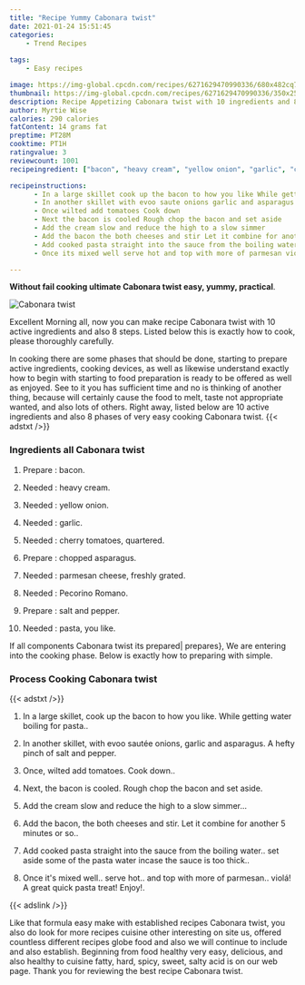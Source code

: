 ```yaml
---
title: "Recipe Yummy Cabonara twist"
date: 2021-01-24 15:51:45
categories:
    - Trend Recipes
    
tags:
    - Easy recipes

image: https://img-global.cpcdn.com/recipes/6271629470990336/680x482cq70/cabonara-twist-recipe-main-photo.jpg
thumbnail: https://img-global.cpcdn.com/recipes/6271629470990336/350x250cq70/cabonara-twist-recipe-main-photo.jpg
description: Recipe Appetizing Cabonara twist with 10 ingredients and 8 stages of easy cooking.
author: Myrtie Wise
calories: 290 calories
fatContent: 14 grams fat
preptime: PT28M
cooktime: PT1H
ratingvalue: 3
reviewcount: 1001
recipeingredient: ["bacon", "heavy cream", "yellow onion", "garlic", "cherry tomatoes quartered", "chopped asparagus", "parmesan cheese freshly grated", "Pecorino Romano", "salt and pepper", "pasta you like"]

recipeinstructions: 
      - In a large skillet cook up the bacon to how you like While getting water boiling for pasta 
      - In another skillet with evoo saute onions garlic and asparagus A hefty pinch of salt and pepper 
      - Once wilted add tomatoes Cook down 
      - Next the bacon is cooled Rough chop the bacon and set aside 
      - Add the cream slow and reduce the high to a slow simmer 
      - Add the bacon the both cheeses and stir Let it combine for another 5 minutes or so 
      - Add cooked pasta straight into the sauce from the boiling water set aside some of the pasta water incase the sauce is too thick 
      - Once its mixed well serve hot and top with more of parmesan viol A great quick pasta treat Enjoy

---
```




**Without fail cooking ultimate Cabonara twist easy, yummy, practical**. 


![Cabonara twist](https://img-global.cpcdn.com/recipes/6271629470990336/680x482cq70/cabonara-twist-recipe-main-photo.jpg "Cabonara twist")




Excellent Morning all, now you can make recipe Cabonara twist with 10 active ingredients and also 8 steps. Listed below this is exactly how to cook, please thoroughly carefully.

In cooking there are some phases that should be done, starting to prepare active ingredients, cooking devices, as well as likewise understand exactly how to begin with starting to food preparation is ready to be offered as well as enjoyed. See to it you has sufficient time and no is thinking of another thing, because will certainly cause the food to melt, taste not appropriate wanted, and also lots of others. Right away, listed below are 10 active ingredients and also 8 phases of very easy cooking Cabonara twist.
{{< adstxt />}}

### Ingredients all Cabonara twist


1. Prepare  : bacon.

1. Needed  : heavy cream.

1. Needed  : yellow onion.

1. Needed  : garlic.

1. Needed  : cherry tomatoes, quartered.

1. Prepare  : chopped asparagus.

1. Needed  : parmesan cheese, freshly grated.

1. Needed  : Pecorino Romano.

1. Prepare  : salt and pepper.

1. Needed  : pasta, you like.



If all components Cabonara twist its prepared| prepares}, We are entering into the cooking phase. Below is exactly how to preparing with simple.

### Process Cooking Cabonara twist

{{< adstxt />}}


1. In a large skillet, cook up the bacon to how you like. While getting water boiling for pasta..



1. In another skillet, with evoo sautée onions, garlic and asparagus. A hefty pinch of salt and pepper.



1. Once, wilted add tomatoes. Cook down..



1. Next, the bacon is cooled. Rough chop the bacon and set aside.



1. Add the cream slow and reduce the high to a slow simmer...



1. Add the bacon, the both cheeses and stir. Let it combine for another 5 minutes or so..



1. Add cooked pasta straight into the sauce from the boiling water.. set aside some of the pasta water incase the sauce is too thick..



1. Once it&#39;s mixed well.. serve hot.. and top with more of parmesan.. violá! A great quick pasta treat! Enjoy!.





{{< adslink />}}

Like that formula easy make with established recipes Cabonara twist, you also do look for more recipes cuisine other interesting on site us, offered countless different recipes globe food and also we will continue to include and also establish. Beginning from food healthy very easy, delicious, and also healthy to cuisine fatty, hard, spicy, sweet, salty acid is on our web page. Thank you for reviewing the best recipe Cabonara twist.
